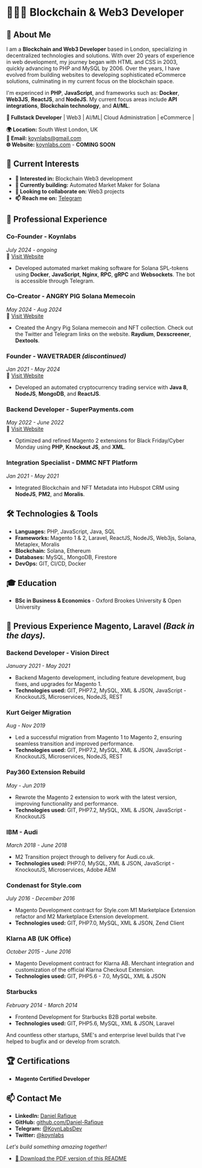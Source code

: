 # 👨🏾‍💻 Blockchain & Web3 Developer

## 🚀 About Me

I am a **Blockchain and Web3 Developer** based in London, specializing in decentralized technologies and solutions. With over 20 years of experience in web development, my journey began with HTML and CSS in 2003, quickly advancing to PHP and MySQL by 2006. Over the years, I have evolved from building websites to developing sophisticated eCommerce solutions, culminating in my current focus on the blockchain space.

I'm experinced in **PHP**, **JavaScript**, and frameworks such as: **Docker**, **Web3JS**, **ReactJS**, and **NodeJS**. My current focus areas include **API integrations**, **Blockchain technology**, and **AI/ML**.

**🎯 Fullstack Developer** | Web3 |  AI/ML| Cloud Administration | eCommerce |

**🌍 Location:** South West London, UK  
**📧 Email:** [koynlabs@gmail.com](mailto:koynlabs@gmail.com)  
**🌐 Website:** [koynlabs.com](https://www.koynlabs.com) - **COMING SOON**

## 💼 Current Interests

- **👀 Interested in:** Blockchain Web3 development
- **🌱 Currently building:** Automated Market Maker for Solana
- **💞️ Looking to collaborate on:** Web3 projects
- **📫 Reach me on:** [Telegram](https://t.me/KoynLabsDev)

## 💼 Professional Experience

### **Co-Founder - Koynlabs**
*July 2024 - ongoing*  
🔗 [Visit Website](https://koynlabs.com)  
- Developed automated market making software for Solana SPL-tokens using **Docker**, **JavaScript**, **Nginx**, **RPC**, **gRPC** and **Websockets**. The bot is accessible through Telegram.

### **Co-Creator - ANGRY PIG Solana Memecoin**
*May 2024 - Aug 2024*  
🔗 [Visit Website](https://angrypig.io)  
- Created the Angry Pig Solana memecoin and NFT collection. Check out the Twitter and Telegram links on the website. **Raydium**, **Dexscreener**, **Dextools**.

### **Founder - WAVETRADER** *(discontinued)*
*Jan 2021 - May 2024*  
🔗 [Visit Website](https://wavetrader.org)  
- Developed an automated cryptocurrency trading service with **Java 8**, **NodeJS**, **MongoDB**, and **ReactJS**.

### **Backend Developer - SuperPayments.com**
*May 2022 - June 2022*  
🔗 [Visit Website](https://superpayments.com)  
- Optimized and refined Magento 2 extensions for Black Friday/Cyber Monday using **PHP**, **Knockout JS**, and **XML**.

### **Integration Specialist - DMMC NFT Platform**
*Jan 2021 - May 2021*  
- Integrated Blockchain and NFT Metadata into Hubspot CRM using **NodeJS**, **PM2**, and **Moralis**.

## 🛠️ Technologies & Tools

- **Languages:** PHP, JavaScript, Java, SQL
- **Frameworks:** Magento 1 & 2, Laravel, ReactJS, NodeJS, Web3js, Solana, Metaplex, Moralis
- **Blockchain:** Solana, Ethereum
- **Databases:** MySQL, MongoDB, Firestore
- **DevOps:** GIT, CI/CD, Docker

## 🎓 Education

- **BSc in Business & Economics** - Oxford Brookes University & Open University

## 🌟 Previous Experience **Magento**, **Laravel** ***(Back in the days).***

### **Backend Developer - Vision Direct**
*January 2021 - May 2021*
- Backend Magento development, including feature development, bug fixes, and upgrades for Magento 1.
- **Technologies used:** GIT, PHP7.2, MySQL, XML & JSON, JavaScript - KnockoutJS, Microservices, NodeJS, REST

### **Kurt Geiger Migration**
*Aug - Nov 2019*
- Led a successful migration from Magento 1 to Magento 2, ensuring seamless transition and improved performance.  
- **Technologies used:** GIT, PHP7.2, MySQL, XML & JSON, JavaScript - KnockoutJS, Microservices, NodeJS, REST

### **Pay360 Extension Rebuild**
*May - Jun 2019*
- Rewrote the Magento 2 extension to work with the latest version, improving functionality and performance.  
- **Technologies used:** GIT, PHP7.2, MySQL, XML & JSON, JavaScript - KnockoutJS

### **IBM - Audi**
*March 2018 - June 2018*  
- M2 Transition project through to delivery for Audi.co.uk.  
- **Technologies used:** PHP7.0, MySQL, XML & JSON, JavaScript - KnockoutJS, Microservices, Adobe AEM

### **Condenast for Style.com**
*July 2016 - December 2016*  
- Magento Development contract for Style.com M1 Marketplace Extension refactor and M2 Marketplace Extension development.  
- **Technologies used:** GIT, PHP7.0, MySQL, XML & JSON, Zend Client

### **Klarna AB (UK Office)**
*October 2015 - June 2016*  
- Magento Development contract for Klarna AB. Merchant integration and customization of the official Klarna Checkout Extension.  
- **Technologies used:** GIT, PHP5.6 - 7.0, MySQL, XML & JSON


### **Starbucks**
*February 2014 - March 2014*  
- Frontend Development for Starbucks B2B portal website.  
- **Technologies used:** GIT, PHP5.6, MySQL, XML & JSON, Laravel

And countless other startups, SME's and enterprise level builds that I've helped to bugfix and or develop from scratch.

## 🏆 Certifications

- **Magento Certified Developer**

## 📫 Contact Me

- **LinkedIn:** [Daniel Rafique](https://www.linkedin.com/in/danielrafique/)
- **GitHub:** [github.com/Daniel-Rafique](https://github.com/Daniel-Rafique/)
- **Telegram:** [@KoynLabsDev](https://t.me/KoynLabsDev)
- **Twitter:** [@koynlabs](https://twitter.com/koynlabs)

*Let's build something amazing together!*

- [📄 Download the PDF version of this README](https://github.com/Daniel-Rafique/Daniel-Rafique/blob/main/README.pdf)


